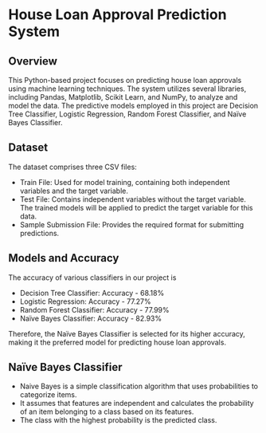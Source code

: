 # House Loan Approval Prediction System
## Overview
This Python-based project focuses on predicting house loan approvals using machine learning techniques. The system utilizes several libraries, including Pandas, Matplotlib, Scikit Learn, and NumPy, to analyze and model the data. The predictive models employed in this project are Decision Tree Classifier, Logistic Regression, Random Forest Classifier, and Naïve Bayes Classifier.

## Dataset
The dataset comprises three CSV files:
- Train File: Used for model training, containing both independent variables and the target variable.
- Test File: Contains independent variables without the target variable. The trained models will be applied to predict the target variable for this data.
- Sample Submission File: Provides the required format for submitting predictions.

## Models and Accuracy
The accuracy of various classifiers in our project is 
- Decision Tree Classifier: Accuracy - 68.18%
- Logistic Regression: Accuracy - 77.27%
- Random Forest Classifier: Accuracy - 77.99%
- Naïve Bayes Classifier: Accuracy - 82.93%

Therefore, the Naïve Bayes Classifier is selected for its higher accuracy, making it the preferred model for predicting house loan approvals.

## Naïve Bayes Classifier
- Naive Bayes is a simple classification algorithm that uses probabilities to categorize items.
- It assumes that features are independent and calculates the probability of an item belonging to a class based on its features.
- The class with the highest probability is the predicted class.
